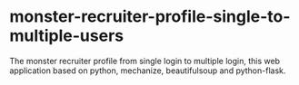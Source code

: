 # monster-recruiter-profile-single-to-multiple-users
The monster recruiter profile from single login to multiple login, this web application based on python, mechanize, beautifulsoup and  python-flask.
